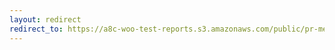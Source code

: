 ```yaml
---
layout: redirect
redirect_to: https://a8c-woo-test-reports.s3.amazonaws.com/public/pr-merge/45776/api/index.html
---
```

